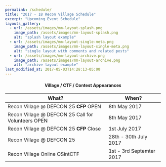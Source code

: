 ```yaml
---
permalink: /schedule/
title: "2017 - 18 Recon Village Schedule"
excerpt: "Upcoming Event Schedule"
layouts_gallery:
  - url: /assets/images/mm-layout-splash.png
    image_path: /assets/images/mm-layout-splash.png
    alt: "splash layout example"
  - url: /assets/images/mm-layout-single-meta.png
    image_path: /assets/images/mm-layout-single-meta.png
    alt: "single layout with comments and related posts"
  - url: /assets/images/mm-layout-archive.png
    image_path: /assets/images/mm-layout-archive.png
    alt: "archive layout example"
last_modified_at: 2017-05-03T14:28:13-05:00
---
```

#### <center>Village / CTF / Contest Appearances</center>

| What?                                        | When?	                                           |
| ------------------------------------------- | ----------------------------------------------------- |
| Recon Village @ DEFCON 25 <b>CFP</b> OPEN | 8th May 2017 |
| Recon Village @ DEFCON 25 Call for Volunteers OPEN | 8th May 2017 |
| Recon Village @ DEFCON 25 <b>CFP</b> Close | 1st July 2017 |
| Recon Village @ DEFCON 25 | 28th - 30th July 2017|
| Recon Village Online OSintCTF | 1st - 3rd Septemter 2017|



